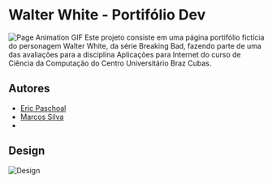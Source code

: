 # Walter White - Portifólio Dev
![Page Animation GIF](images/animation-page.gif)
Este projeto consiste em uma página portifólio fictícia do personagem Walter White, da série Breaking Bad, fazendo parte de uma das avaliações para a disciplina Aplicações para Internet do curso de Ciência da Computação do Centro Universitário Braz Cubas.

## Autores
- [Eric Paschoal](https://github.com/ToinSoberano)
- [Marcos Silva](https://github.com/lmarcosz)
- []()

## Design
![Design](images/portifolio-design.png)